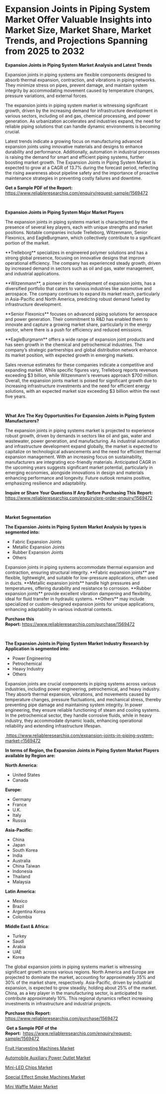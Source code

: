 <p><h1>Expansion Joints in Piping System Market Offer Valuable Insights into Market Size, Market Share, Market Trends, and Projections Spanning from 2025 to 2032</h1></p><p><strong>Expansion Joints in Piping System Market Analysis and Latest Trends</strong></p>
<p><p>Expansion joints in piping systems are flexible components designed to absorb thermal expansion, contraction, and vibrations in piping networks. They minimize stress on pipes, prevent damage, and maintain system integrity by accommodating movement caused by temperature changes, pressure variations, and external forces.</p><p>The expansion joints in piping system market is witnessing significant growth, driven by the increasing demand for infrastructure development in various sectors, including oil and gas, chemical processing, and power generation. As urbanization accelerates and industries expand, the need for reliable piping solutions that can handle dynamic environments is becoming crucial. </p><p>Latest trends indicate a growing focus on manufacturing advanced expansion joints using innovative materials and designs to enhance durability and performance. Additionally, automation in industrial processes is raising the demand for smart and efficient piping systems, further boosting market growth. The Expansion Joints in Piping System Market is expected to grow at a CAGR of 13.7% during the forecast period, reflecting the rising awareness about pipeline safety and the importance of proactive maintenance strategies in preventing costly failures and downtime.</p></p>
<p><strong>Get a Sample PDF of the Report:&nbsp;</strong> <a href="https://www.reliableresearchiq.com/enquiry/request-sample/1569472?utm_campaign=1906&utm_medium=2&utm_source=Github&utm_content=ia&utm_term=25032025&utm_id=expansion-joints-in-piping-system">https://www.reliableresearchiq.com/enquiry/request-sample/1569472</a></p>
<p>&nbsp;</p>
<p><strong>Expansion Joints in Piping System Major Market Players</strong></p>
<p><p>The expansion joints in piping systems market is characterized by the presence of several key players, each with unique strengths and market positions. Notable companies include Trelleborg, Witzenmann, Senior Flexonics, and EagleBurgmann, which collectively contribute to a significant portion of the market.</p><p>**Trelleborg** specializes in engineered polymer solutions and has a strong global presence, focusing on innovative designs that improve operational efficiency. The company has experienced steady growth, driven by increased demand in sectors such as oil and gas, water management, and industrial applications.</p><p>**Witzenmann**, a pioneer in the development of expansion joints, has a diversified portfolio that caters to various industries like automotive and aerospace. The company continues to expand its market reach, particularly in Asia-Pacific and North America, predicting robust demand fueled by infrastructure development.</p><p>**Senior Flexonics** focuses on advanced piping solutions for aerospace and power generation. Their commitment to R&D has enabled them to innovate and capture a growing market share, particularly in the energy sector, where there is a push for efficiency and reduced emissions.</p><p>**EagleBurgmann** offers a wide range of expansion joint products and has seen growth in the chemical and petrochemical industries. The company’s strategic partnerships and global distribution network enhance its market position, with expected growth in emerging markets.</p><p>Sales revenue estimates for these companies indicate a competitive and expanding market. While specific figures vary, Trelleborg reports revenues exceeding $3 billion, while Witzenmann's revenues approach $700 million. Overall, the expansion joints market is poised for significant growth due to increasing infrastructure investments and the need for efficient energy solutions, with an expected market size exceeding $3 billion within the next five years.</p></p>
<p>&nbsp;</p>
<p><strong>What Are The Key Opportunities For Expansion Joints in Piping System Manufacturers?</strong></p>
<p><p>The expansion joints in piping systems market is projected to experience robust growth, driven by demands in sectors like oil and gas, water and wastewater, power generation, and manufacturing. As industrial automation and infrastructure development expand globally, the market is expected to capitalize on technological advancements and the need for efficient thermal expansion management. With an increasing focus on sustainability, manufacturers are integrating eco-friendly materials. Anticipated CAGR in the upcoming years suggests significant market potential, particularly in emerging economies, alongside innovations in design and materials enhancing performance and longevity. Future outlook remains positive, emphasizing resilience and adaptability.</p></p>
<p><strong>Inquire or Share Your Questions If Any Before Purchasing This Report:</strong> <a href="https://www.reliableresearchiq.com/enquiry/pre-order-enquiry/1569472?utm_campaign=1906&utm_medium=2&utm_source=Github&utm_content=ia&utm_term=25032025&utm_id=expansion-joints-in-piping-system">https://www.reliableresearchiq.com/enquiry/pre-order-enquiry/1569472</a></p>
<p>&nbsp;</p>
<p><strong>Market Segmentation</strong></p>
<p><strong>The Expansion Joints in Piping System Market Analysis by types is segmented into:</strong></p>
<p><ul><li>Fabric Expansion Joints</li><li>Metallic Expansion Joints</li><li>Rubber Expansion Joints</li><li>Others</li></ul></p>
<p><p>Expansion joints in piping systems accommodate thermal expansion and contraction, ensuring structural integrity. **Fabric expansion joints** are flexible, lightweight, and suitable for low-pressure applications, often used in ducts. **Metallic expansion joints** handle high pressures and temperatures, offering durability and resistance to corrosion. **Rubber expansion joints** provide excellent vibration dampening and flexibility, ideal for fluid transfer in hydraulic systems. **Others** may include specialized or custom-designed expansion joints for unique applications, enhancing adaptability in various industrial contexts.</p></p>
<p><strong>Purchase this Report:&nbsp;</strong><a href="https://www.reliableresearchiq.com/purchase/1569472?utm_campaign=1906&utm_medium=2&utm_source=Github&utm_content=ia&utm_term=25032025&utm_id=expansion-joints-in-piping-system">https://www.reliableresearchiq.com/purchase/1569472</a></p>
<p>&nbsp;</p>
<p><strong>The Expansion Joints in Piping System Market Industry Research by Application is segmented into:</strong></p>
<p><ul><li>Power Engineering</li><li>Petrochemical</li><li>Heavy Industry</li><li>Others</li></ul></p>
<p><p>Expansion joints are crucial components in piping systems across various industries, including power engineering, petrochemical, and heavy industry. They absorb thermal expansion, vibrations, and movements caused by temperature changes, pressure fluctuations, and mechanical stress, thereby preventing pipe damage and maintaining system integrity. In power engineering, they ensure reliable functioning of steam and cooling systems. In the petrochemical sector, they handle corrosive fluids, while in heavy industry, they accommodate dynamic loads, enhancing operational reliability and extending infrastructure lifespan.</p></p>
<p><a href="https://www.reliableresearchiq.com/expansion-joints-in-piping-system-market-r1569472?utm_campaign=1906&utm_medium=2&utm_source=Github&utm_content=ia&utm_term=25032025&utm_id=expansion-joints-in-piping-system">&nbsp;https://www.reliableresearchiq.com/expansion-joints-in-piping-system-market-r1569472</a></p>
<p><strong>In terms of Region, the Expansion Joints in Piping System Market Players available by Region are:</strong></p>
<p>
    <p> <strong> North America: </strong>
        <ul>
            <li>United States</li>
            <li>Canada</li>
        </ul>
        </p> 
    <p> <strong> Europe: </strong>
        <ul>
            <li>Germany</li>
            <li>France</li>
            <li>U.K.</li>
            <li>Italy</li>
            <li>Russia</li>
        </ul>
        </p> 
    <p> <strong> Asia-Pacific: </strong>
        <ul>
            <li>China</li>
            <li>Japan</li>
            <li>South Korea</li>
            <li>India</li>
            <li>Australia</li>
            <li>China Taiwan</li>
            <li>Indonesia</li>
            <li>Thailand</li>
            <li>Malaysia</li>
        </ul>
        </p> 
    <p> <strong> Latin America: </strong>
        <ul>
            <li>Mexico</li>
            <li>Brazil</li>
            <li>Argentina Korea</li>
            <li>Colombia</li>
        </ul>
        </p> 
    <p> <strong> Middle East & Africa: </strong>
        <ul>
            <li>Turkey</li>
            <li>Saudi</li>
            <li>Arabia</li>
            <li>UAE</li>
            <li>Korea</li>
        </ul>
    </p>
    </p>
<p><p>The global expansion joints in piping systems market is witnessing significant growth across various regions. North America and Europe are projected to dominate the market, accounting for approximately 35% and 30% of the market share, respectively. Asia-Pacific, driven by industrial expansion, is expected to grow steadily, holding about 25% of the market. China, as a key player in the manufacturing sector, is anticipated to contribute approximately 10%. This regional dynamics reflect increasing investments in infrastructure and industrial projects.</p></p>
<p><strong>Purchase this Report: </strong><a href="https://www.reliableresearchiq.com/purchase/1569472?utm_campaign=1906&utm_medium=2&utm_source=Github&utm_content=ia&utm_term=25032025&utm_id=expansion-joints-in-piping-system">https://www.reliableresearchiq.com/purchase/1569472</a></p>
<p>&nbsp;<strong>Get a Sample PDF of the Report:&nbsp;&nbsp;</strong><a href="https://www.reliableresearchiq.com/enquiry/request-sample/1569472?utm_campaign=1906&utm_medium=2&utm_source=Github&utm_content=ia&utm_term=25032025&utm_id=expansion-joints-in-piping-system">https://www.reliableresearchiq.com/enquiry/request-sample/1569472</a></p>
<p><strong></strong></p>
<p><p><a href="https://github.com/baheraennika/Market-Research-Report-List-1/blob/main/fruit-harvesting-machines-market.md?utm_campaign=1906&utm_medium=2&utm_source=Github&utm_content=ia&utm_term=25032025&utm_id=expansion-joints-in-piping-system">Fruit Harvesting Machines Market</a></p><p><a href="https://github.com/elroddrewspm/Market-Research-Report-List-1/blob/main/automobile-auxiliary-power-outlet-market.md?utm_campaign=1906&utm_medium=2&utm_source=Github&utm_content=ia&utm_term=25032025&utm_id=expansion-joints-in-piping-system">Automobile Auxiliary Power Outlet Market</a></p><p><a href="https://github.com/adelanwkadua/Market-Research-Report-List-1/blob/main/mini-led-chips-market.md?utm_campaign=1906&utm_medium=2&utm_source=Github&utm_content=ia&utm_term=25032025&utm_id=expansion-joints-in-piping-system">Mini-LED Chips Market</a></p><p><a href="https://github.com/helmeludu/Market-Research-Report-List-1/blob/main/special-effect-smoke-machines-market.md?utm_campaign=1906&utm_medium=2&utm_source=Github&utm_content=ia&utm_term=25032025&utm_id=expansion-joints-in-piping-system">Special Effect Smoke Machines Market</a></p><p><a href="https://github.com/mokeleveisel/Market-Research-Report-List-1/blob/main/mini-waffle-maker-market.md?utm_campaign=1906&utm_medium=2&utm_source=Github&utm_content=ia&utm_term=25032025&utm_id=expansion-joints-in-piping-system">Mini Waffle Maker Market</a></p></p>